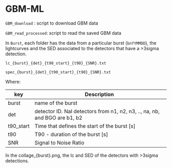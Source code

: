 # GBM-ML

`GBM_download` : script to download GBM data

`GBM_read_processed`: script to read the saved GBM data

In `Burst`, each folder has the data from a particular burst (`bnYYMMDD`), the lightcurves and the SED associated to the detectors that have a >3sigma detection. 

 `lc_{burst}_{det}_{t90_start}_{t90}_{SNR}.txt `

 `spec_{burst}_{det}_{t90_start}_{t90}_{SNR}.txt `

Where:

| key | Description |
| --- | ----------- |
| burst | name of the burst |
| det | detector ID. NaI detectors from n1, n2, n3, .., na, nb, and BGO are b1, b2|
| t90_start | Time that defines the start of the burst [s] |
| t90 | T90 - duration of the burst [s] |
| SNR | Signal to Noise Ratio  |

In the collage_{burst}.png, the lc and SED of the detectors with >3sigma detections.
